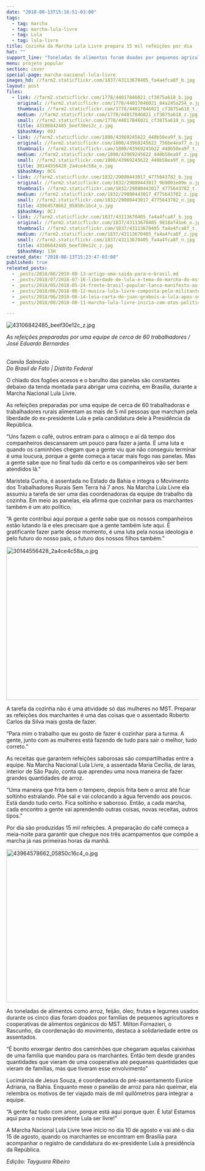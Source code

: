 ```yaml
---
date: "2018-08-13T15:16:51-03:00"
tags:
  - tag: marcha
  - tag: marcha-lula-livre
  - tag: Lula
  - tag: lula-livre
title: Cozinha da Marcha Lula Livre prepara 15 mil refeições por dia
hat: ""
support_line: "Toneladas de alimentos foram doados por pequenos agricultores e cooperativas para alimentar marchantes\n\n"
menu: projeto popular
section: cover
special-page: marcha-nacional-lula-livre
images_hd: //farm2.staticflickr.com/1837/43113670405_fa4a4fca8f_b.jpg
layout: post
files:
  - link: //farm2.staticflickr.com/1778/44017846021_cf3875a618_b.jpg
    original: //farm2.staticflickr.com/1778/44017846021_84a245a254_o.jpg
    thumbnail: //farm2.staticflickr.com/1778/44017846021_cf3875a618_t.jpg
    medium: //farm2.staticflickr.com/1778/44017846021_cf3875a618_z.jpg
    small: //farm2.staticflickr.com/1778/44017846021_cf3875a618_n.jpg
    title: 43106842485_beef30e12c_z.jpg
    $$hashKey: 09J
  - link: //farm2.staticflickr.com/1800/43969245622_440b50ea9f_b.jpg
    original: //farm2.staticflickr.com/1800/43969245622_756be4eaf7_o.jpg
    thumbnail: //farm2.staticflickr.com/1800/43969245622_440b50ea9f_t.jpg
    medium: //farm2.staticflickr.com/1800/43969245622_440b50ea9f_z.jpg
    small: //farm2.staticflickr.com/1800/43969245622_440b50ea9f_n.jpg
    title: 30144556428_2a4ce4c58a_o.jpg
    $$hashKey: 0CG
  - link: //farm2.staticflickr.com/1832/29080443017_4775643782_b.jpg
    original: //farm2.staticflickr.com/1832/29080443017_9b9001e09e_o.jpg
    thumbnail: //farm2.staticflickr.com/1832/29080443017_4775643782_t.jpg
    medium: //farm2.staticflickr.com/1832/29080443017_4775643782_z.jpg
    small: //farm2.staticflickr.com/1832/29080443017_4775643782_n.jpg
    title: 43964578662_05850c16c4_o.jpg
    $$hashKey: 0CJ
  - link: //farm2.staticflickr.com/1837/43113670405_fa4a4fca8f_b.jpg
    original: //farm2.staticflickr.com/1837/43113670405_9818af41e6_o.jpg
    thumbnail: //farm2.staticflickr.com/1837/43113670405_fa4a4fca8f_t.jpg
    medium: //farm2.staticflickr.com/1837/43113670405_fa4a4fca8f_z.jpg
    small: //farm2.staticflickr.com/1837/43113670405_fa4a4fca8f_n.jpg
    title: 43106842485_beef30e12c_z.jpg
    $$hashKey: 13H
created_date: "2018-08-13T15:23:47-03:00"
published: true
releated_posts:
  - _posts/2018/08/2018-08-13-artigo-uma-saida-para-o-brasil.md
  - _posts/2018/07/2018-07-16-liberdade-de-lula-e-tema-de-marcha-do-mst-em-pernambuco.md
  - _posts/2018/05/2018-05-24-frente-brasil-popular-lanca-manifesto-ao-povo-brasileiro.md
  - _posts/2018/06/2018-06-12-musica-lula-livre-composta-pelo-militante-do-mst-marquinhos-monteiro.md
  - _posts/2018/06/2018-06-14-leia-carta-de-juan-grabois-a-lula-apos-ser-impedido-de-entregar-o-terco-abencoado-pelo-papa.md
  - _posts/2018/08/2018-08-11-marcha-lula-livre-inicia-com-atos-politicos.md

---
```

<p><img alt="43106842485_beef30e12c_z.jpg" src="//farm2.staticflickr.com/1778/44017846021_cf3875a618_b.jpg" /></p>

<p><em>As refei&ccedil;&otilde;es preparadas por uma equipe de cerca de 60 trabalhadores / Jos&eacute; Eduardo Bernardes</em><br />
&nbsp;</p>

<p><em>Camila Salm&aacute;zio<br />
Do Brasil de Fato | Distrito Federal</em></p>

<p>O chiado dos fog&otilde;es acesos e o barulho das panelas s&atilde;o constantes debaixo da tenda montada para abrigar uma cozinha, em Bras&iacute;lia, durante a Marcha Nacional Lula Livre.</p>

<p>As refei&ccedil;&otilde;es preparadas por uma equipe de cerca de 60 trabalhadoras e trabalhadores rurais alimentam as mais de 5 mil pessoas que marcham pela liberdade do ex-presidente Lula e pela candidatura dele &agrave; Presid&ecirc;ncia da Rep&uacute;blica.</p>

<p>&ldquo;Uns fazem o caf&eacute;, outros entram para o almo&ccedil;o e a&iacute; d&aacute; tempo dos companheiros descansarem um pouco para fazer a janta. &Eacute; uma luta e quando os caminh&otilde;es chegam que a gente viu que n&atilde;o conseguiu terminar &eacute; uma loucura, porque a gente come&ccedil;a a tacar mais fogo nas panelas. Mas a gente sabe que no final tudo d&aacute; certo e os companheiros v&atilde;o ser bem atendidos l&aacute;.&rdquo;</p>

<p>Maristela Cunha, &eacute; assentada no Estado da Bahia e integra o Movimento dos Trabalhadores Rurais Sem Terra h&aacute; 7 anos. Na Marcha Lula Livre ela assumiu a tarefa de ser uma das coordenadoras da equipe de trabalho da cozinha. Em meio as panelas, ela afirma que cozinhar para os marchantes tamb&eacute;m &eacute; um ato pol&iacute;tico.</p>

<p>&ldquo;A gente contribui aqui porque a gente sabe que os nossos companheiros est&atilde;o lutando l&aacute; e eles precisam que a gente tamb&eacute;m lute aqui. &Eacute; gratificante fazer parte desse momento, &eacute; uma luta pela nossa ideologia e pelo futuro do nosso pa&iacute;s, o futuro dos nossos filhos tamb&eacute;m.&rdquo;</p>

<p><img alt="30144556428_2a4ce4c58a_o.jpg" height="400" src="//farm2.staticflickr.com/1800/43969245622_440b50ea9f_b.jpg" width="600" /></p>

<p>A tarefa da cozinha n&atilde;o &eacute; uma atividade s&oacute; das mulheres no MST. Preparar as refei&ccedil;&otilde;es dos marchantes &eacute; uma das coisas que o assentado Roberto Carlos da Silva mais gosta de fazer.</p>

<p>&ldquo;Para mim o trabalho que eu gosto de fazer &eacute; cozinhar para a turma. A gente, junto com as mulheres est&aacute; fazendo de tudo para sair o melhor, tudo correto.&rdquo;</p>

<p>As receitas que garantem refei&ccedil;&otilde;es saborosas s&atilde;o compartilhadas entre a equipe. Na Marcha Nacional Lula Livre, a assentada Maria Cec&iacute;lia, de Iaras, interior de S&atilde;o Paulo, conta que aprendeu uma nova maneira de fazer grandes quantidades de arroz.</p>

<p>&ldquo;Uma maneira que frita bem o tempero, depois frita bem o arroz at&eacute; ficar soltinho estralando. P&otilde;e sal e vai colocando a &aacute;gua fervendo aos poucos. Est&aacute; dando tudo certo. Fica soltinho e saboroso. Ent&atilde;o, a cada marcha, cada encontro a gente vai aprendendo outras coisas, novas receitas, outros tipos.&rdquo;</p>

<p>Por dia s&atilde;o produzidas 15 mil refei&ccedil;&otilde;es. A prepara&ccedil;&atilde;o do caf&eacute; come&ccedil;a a meia-noite para garantir que chegue nos tr&ecirc;s acampamentos que comp&otilde;e a marcha j&aacute; nas primeiras horas da manh&atilde;.</p>

<p><img alt="43964578662_05850c16c4_o.jpg" height="400" src="//farm2.staticflickr.com/1832/29080443017_4775643782_b.jpg" width="600" /></p>

<p>As toneladas de alimentos como arroz, feij&atilde;o, &oacute;leo, frutas e legumes usados durante os cinco dias foram doados por fam&iacute;lias de pequenos agricultores e cooperativas de alimentos org&acirc;nicos do MST. Milton Fornazieri, o Rascunho, da coordena&ccedil;&atilde;o do movimento, destaca a solidariedade entre os assentados.</p>

<p>&ldquo;&Eacute; bonito enxergar dentro dos caminh&otilde;es que chegaram aquelas caixinhas de uma fam&iacute;lia que mandou para os marchantes. Ent&atilde;o tem desde grandes quantidades que vieram de uma cooperativa at&eacute; pequenas quantidades que vieram de fam&iacute;lias, mas que tiveram esse envolvimento&rdquo;</p>

<p>Lucim&aacute;rcia de Jesus Souza, &eacute; coordenadora do pr&eacute;-assentamento Eun&iacute;ce Adriana, na Bahia. Enquanto mexe o panel&atilde;o de arroz para n&atilde;o queimar, ela relembra os motivos de ter viajado mais de mil quil&ocirc;metros para integrar a equipe.</p>

<p>&ldquo;A gente faz tudo com amor, porque est&aacute; aqui porque quer. &Eacute; luta! Estamos aqui para o nosso presidente Lula ser livre!&quot;</p>

<p>A Marcha Nacional Lula Livre teve in&iacute;cio no dia 10 de agosto e vai at&eacute; o dia 15 de agosto, quando os marchantes se encontram em Bras&iacute;lia para acompanhar o registro de candidatura do ex-presidente Lula &agrave; presid&ecirc;ncia da Rep&uacute;blica.</p>

<p><em>Edi&ccedil;&atilde;o: Tayguara Ribeiro</em></p>

<p>&nbsp;</p>
